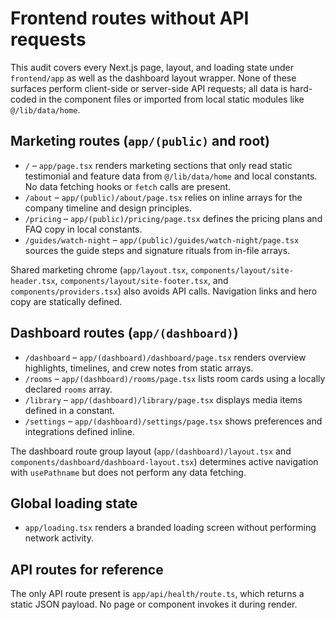 # Frontend routes without API requests

This audit covers every Next.js page, layout, and loading state under `frontend/app` as well as the dashboard layout wrapper. None of these surfaces perform client-side or server-side API requests; all data is hard-coded in the component files or imported from local static modules like `@/lib/data/home`.

## Marketing routes (`app/(public)` and root)
- `/` – `app/page.tsx` renders marketing sections that only read static testimonial and feature data from `@/lib/data/home` and local constants. No data fetching hooks or `fetch` calls are present.
- `/about` – `app/(public)/about/page.tsx` relies on inline arrays for the company timeline and design principles.
- `/pricing` – `app/(public)/pricing/page.tsx` defines the pricing plans and FAQ copy in local constants.
- `/guides/watch-night` – `app/(public)/guides/watch-night/page.tsx` sources the guide steps and signature rituals from in-file arrays.

Shared marketing chrome (`app/layout.tsx`, `components/layout/site-header.tsx`, `components/layout/site-footer.tsx`, and `components/providers.tsx`) also avoids API calls. Navigation links and hero copy are statically defined.

## Dashboard routes (`app/(dashboard)`)
- `/dashboard` – `app/(dashboard)/dashboard/page.tsx` renders overview highlights, timelines, and crew notes from static arrays.
- `/rooms` – `app/(dashboard)/rooms/page.tsx` lists room cards using a locally declared `rooms` array.
- `/library` – `app/(dashboard)/library/page.tsx` displays media items defined in a constant.
- `/settings` – `app/(dashboard)/settings/page.tsx` shows preferences and integrations defined inline.

The dashboard route group layout (`app/(dashboard)/layout.tsx` and `components/dashboard/dashboard-layout.tsx`) determines active navigation with `usePathname` but does not perform any data fetching.

## Global loading state
- `app/loading.tsx` renders a branded loading screen without performing network activity.

## API routes for reference
The only API route present is `app/api/health/route.ts`, which returns a static JSON payload. No page or component invokes it during render.

